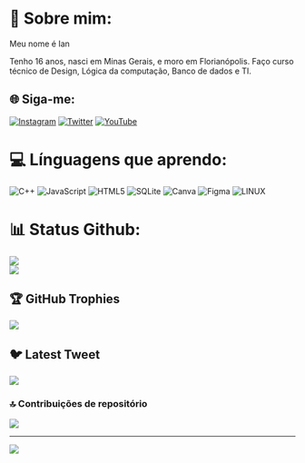 # 💫 Sobre mim:
Meu nome é Ian

Tenho 16 anos, nasci em Minas Gerais, e moro em Florianópolis.
Faço curso técnico de Design, Lógica da computação, Banco de dados e TI.

## 🌐 Siga-me:
[![Instagram](https://img.shields.io/badge/Instagram-%23E4405F.svg?logo=Instagram&logoColor=white)](https://instagram.com/https://instagram.com/_ian.0107?igshid=NzMyMjgxZWIzNw==) [![Twitter](https://img.shields.io/badge/Twitter-%231DA1F2.svg?logo=Twitter&logoColor=white)](https://twitter.com/https://twitter.com/ianthatmf?t=v-7qLlAxJxVmmD70BR1HZQ&s=09) [![YouTube](https://img.shields.io/badge/YouTube-%23FF0000.svg?logo=YouTube&logoColor=white)](https://youtube.com/@https://youtube.com/@ian_000) 

# 💻 Línguagens que aprendo:
![C++](https://img.shields.io/badge/c++-%2300599C.svg?style=for-the-badge&logo=c%2B%2B&logoColor=white) ![JavaScript](https://img.shields.io/badge/javascript-%23323330.svg?style=for-the-badge&logo=javascript&logoColor=%23F7DF1E) ![HTML5](https://img.shields.io/badge/html5-%23E34F26.svg?style=for-the-badge&logo=html5&logoColor=white) ![SQLite](https://img.shields.io/badge/sqlite-%2307405e.svg?style=for-the-badge&logo=sqlite&logoColor=white) ![Canva](https://img.shields.io/badge/Canva-%2300C4CC.svg?style=for-the-badge&logo=Canva&logoColor=white) 	![Figma](https://img.shields.io/badge/figma-%23F24E1E.svg?style=for-the-badge&logo=figma&logoColor=white) ![LINUX](https://img.shields.io/badge/Linux-FCC624?style=for-the-badge&logo=linux&logoColor=black)
# 📊 Status Github:
![](https://github-readme-stats.vercel.app/api?username=IanFerreira00&theme=dark&hide_border=false&include_all_commits=true&count_private=true)<br/>
![](https://github-readme-streak-stats.herokuapp.com/?user=IanFerreira00&theme=dark&hide_border=false)<br/>

## 🏆 GitHub Trophies
![](https://github-profile-trophy.vercel.app/?username=IanFerreira00&theme=radical&no-frame=false&no-bg=true&margin-w=4)

## 🐦 Latest Tweet
[![](https://gtce.itsvg.in/api?username=https://twitter.com/ianthatmf?t=v-7qLlAxJxVmmD70BR1HZQ&s=09)](https://github.com/VishwaGauravIn/github-twitter-card-embed)

### 🔝 Contribuições de repositório
![](https://github-contributor-stats.vercel.app/api?username=IanFerreira00&limit=5&theme=dark&combine_all_yearly_contributions=true)

---
[![](https://visitcount.itsvg.in/api?id=IanFerreira00&icon=0&color=0)](https://visitcount.itsvg.in)

<!-- Proudly created with GPRM ( https://gprm.itsvg.in ) -->
